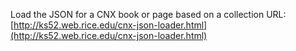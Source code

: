 Load the JSON for a CNX book or page based on a collection URL:
[http://ks52.web.rice.edu/cnx-json-loader.html](http://ks52.web.rice.edu/cnx-json-loader.html)